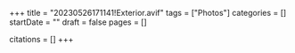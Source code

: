 +++
title = "20230526171141!Exterior.avif"
tags = ["Photos"]
categories = []
startDate = ""
draft = false
pages = []

citations = []
+++

